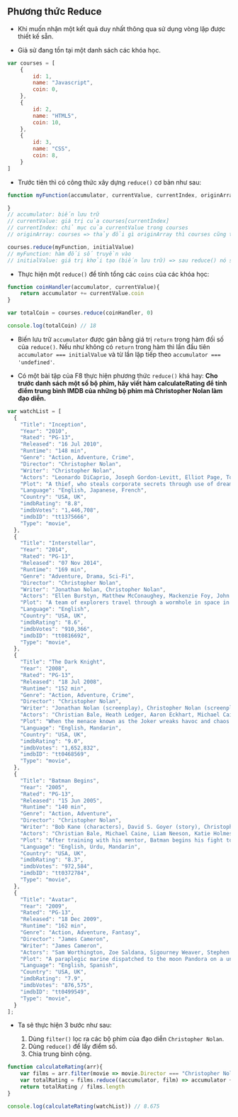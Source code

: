 ## Phương thức Reduce

- Khi muốn nhận một kết quả duy nhất thông qua sử dụng vòng lặp được thiết kế sẵn.

- Giả sử đang tồn tại một danh sách các khóa học.

```js 
var courses = [
    {
        id: 1,
        name: "Javascript",
        coin: 0,
    },
    {
        id: 2,
        name: "HTML5",
        coin: 10,
    },
    {
        id: 3,
        name: "CSS",
        coin: 8,
    }
]
```

- Trước tiên thì có công thức xây dựng `reduce()` cơ bản như sau:

```js
function myFunction(accumulator, currentValue, currentIndex, originArray){

}
// accumulator: biến lưu trữ
// currentValue: giá trị của courses[currentIndex]
// currentIndex: chỉ mục của currentValue trong courses
// originArray: courses => thảy đổi gì originArray thì courses cũng thay đổi

courses.reduce(myFunction, initialValue)
// myFunction: hàm đối số truyền vào
// initialValue: giá trị khởi tạo (biến lưu trữ) => sau reduce() nó sẽ được biến đổi trở thành Output
```

- Thực hiện một `reduce()` để tính tổng các `coins` của các khóa học:

```js
function coinHandler(accumulator, currentValue){
    return accumulator += currentValue.coin
}

var totalCoin = courses.reduce(coinHandler, 0)

console.log(totalCoin) // 18
```

- Biến lưu trữ `accumulator` được gán bằng giá trị `return` trong hàm đối số của `reduce()`. Nếu như không có `return` trong hàm thì lần đầu tiên `accumulator === initialValue` và từ lần lặp tiếp theo `accumulator === 'undefined'`.

- Có một bài tập của F8 thực hiện phương thức `reduce()` khá hay:
__Cho trước danh sách một số bộ phim, hãy viết hàm calculateRating để tính điểm trung bình IMDB của những bộ phim mà Christopher Nolan làm đạo diễn.__

```js
var watchList = [
  {
    "Title": "Inception",
    "Year": "2010",
    "Rated": "PG-13",
    "Released": "16 Jul 2010",
    "Runtime": "148 min",
    "Genre": "Action, Adventure, Crime",
    "Director": "Christopher Nolan",
    "Writer": "Christopher Nolan",
    "Actors": "Leonardo DiCaprio, Joseph Gordon-Levitt, Elliot Page, Tom Hardy",
    "Plot": "A thief, who steals corporate secrets through use of dream-sharing technology, is given the inverse task of planting an idea into the mind of a CEO.",
    "Language": "English, Japanese, French",
    "Country": "USA, UK",
    "imdbRating": "8.8",
    "imdbVotes": "1,446,708",
    "imdbID": "tt1375666",
    "Type": "movie",
  },
  {
    "Title": "Interstellar",
    "Year": "2014",
    "Rated": "PG-13",
    "Released": "07 Nov 2014",
    "Runtime": "169 min",
    "Genre": "Adventure, Drama, Sci-Fi",
    "Director": "Christopher Nolan",
    "Writer": "Jonathan Nolan, Christopher Nolan",
    "Actors": "Ellen Burstyn, Matthew McConaughey, Mackenzie Foy, John Lithgow",
    "Plot": "A team of explorers travel through a wormhole in space in an attempt to ensure humanity's survival.",
    "Language": "English",
    "Country": "USA, UK",
    "imdbRating": "8.6",
    "imdbVotes": "910,366",
    "imdbID": "tt0816692",
    "Type": "movie",
  },
  {
    "Title": "The Dark Knight",
    "Year": "2008",
    "Rated": "PG-13",
    "Released": "18 Jul 2008",
    "Runtime": "152 min",
    "Genre": "Action, Adventure, Crime",
    "Director": "Christopher Nolan",
    "Writer": "Jonathan Nolan (screenplay), Christopher Nolan (screenplay), Christopher Nolan (story), David S. Goyer (story), Bob Kane (characters)",
    "Actors": "Christian Bale, Heath Ledger, Aaron Eckhart, Michael Caine",
    "Plot": "When the menace known as the Joker wreaks havoc and chaos on the people of Gotham, the caped crusader must come to terms with one of the greatest psychological tests of his ability to fight injustice.",
    "Language": "English, Mandarin",
    "Country": "USA, UK",
    "imdbRating": "9.0",
    "imdbVotes": "1,652,832",
    "imdbID": "tt0468569",
    "Type": "movie",
  },
  {
    "Title": "Batman Begins",
    "Year": "2005",
    "Rated": "PG-13",
    "Released": "15 Jun 2005",
    "Runtime": "140 min",
    "Genre": "Action, Adventure",
    "Director": "Christopher Nolan",
    "Writer": "Bob Kane (characters), David S. Goyer (story), Christopher Nolan (screenplay), David S. Goyer (screenplay)",
    "Actors": "Christian Bale, Michael Caine, Liam Neeson, Katie Holmes",
    "Plot": "After training with his mentor, Batman begins his fight to free crime-ridden Gotham City from the corruption that Scarecrow and the League of Shadows have cast upon it.",
    "Language": "English, Urdu, Mandarin",
    "Country": "USA, UK",
    "imdbRating": "8.3",
    "imdbVotes": "972,584",
    "imdbID": "tt0372784",
    "Type": "movie",
  },
  {
    "Title": "Avatar",
    "Year": "2009",
    "Rated": "PG-13",
    "Released": "18 Dec 2009",
    "Runtime": "162 min",
    "Genre": "Action, Adventure, Fantasy",
    "Director": "James Cameron",
    "Writer": "James Cameron",
    "Actors": "Sam Worthington, Zoe Saldana, Sigourney Weaver, Stephen Lang",
    "Plot": "A paraplegic marine dispatched to the moon Pandora on a unique mission becomes torn between following his orders and protecting the world he feels is his home.",
    "Language": "English, Spanish",
    "Country": "USA, UK",
    "imdbRating": "7.9",
    "imdbVotes": "876,575",
    "imdbID": "tt0499549",
    "Type": "movie",
  }
];
```

- Ta sẽ thực hiện 3 bước như sau:

    1. Dùng `filter()` lọc ra các bộ phim của đạo diễn `Christopher Nolan`.
    2. Dùng `reduce()` để lấy điểm số.
    3. Chia trung bình cộng.

```js
function calculateRating(arr){
    var films = arr.filter(movie => movie.Director === "Christopher Nolan")
    var totalRating = films.reduce((accumulator, film) => accumulator + parseFloat(film.imdbRating), 0)
    return totalRating / films.length
}

console.log(calculateRating(watchList)) // 8.675
```